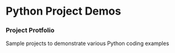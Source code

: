 # Python Project Demos
### Project Protfolio

Sample projects to demonstrate various Python coding examples
